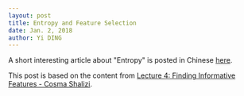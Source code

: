 ```yaml
--- 
layout: post
title: Entropy and Feature Selection
date: Jan. 2, 2018
author: Yi DING
---
```


[comment]: # (Some contents about entropy and feature selection)

A short interesting article about "Entropy" is posted in Chinese [here](http://blog.csdn.net/dymodi/article/details/54171509).

This post is based on the content from [Lecture 4: Finding Informative Features - Cosma Shalizi](http://www.stat.cmu.edu/~cshalizi/350-2006/lecture-04.pdf).

